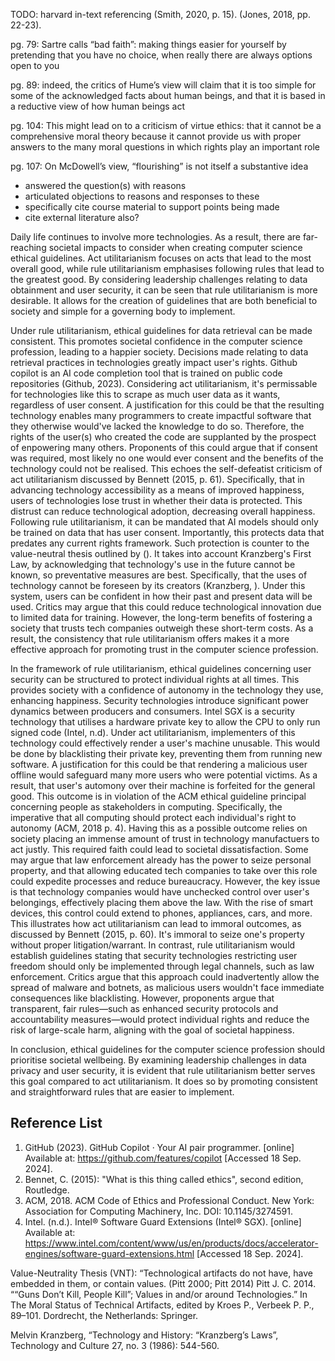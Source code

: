 <!-- SPDX-License-Identifier: zlib-acknowledgement -->
TODO: harvard in-text referencing
(Smith, 2020, p. 15).
(Jones, 2018, pp. 22-23).

pg. 79:
Sartre calls “bad faith”: making things
easier for yourself by pretending that you have no choice, when really there are
always options open to you 

pg. 89:
indeed, the critics of
Hume’s view will claim that it is too simple for some of the acknowledged facts about
human beings, and that it is based in a reductive view of how human beings act

pg. 104:
This might lead on to a criticism of virtue ethics: that it
cannot be a comprehensive moral theory because it cannot provide us with
proper answers to the many moral questions in which rights play an important
role

pg. 107:
 On McDowell’s view, “flourishing”
is not itself a substantive idea

- answered the question(s) with reasons
- articulated objections to reasons and responses to these
- specifically cite course material to support points being made
- cite external literature also?

Daily life continues to involve more technologies.
As a result, there are far-reaching societal impacts to consider when creating computer science ethical guidelines. 
Act utilitarianism focuses on acts that lead to the most overall good, 
while rule utilitarianism emphasises following rules that lead to the greatest good.
By considering leadership challenges relating to data obtainment and user security,
it can be seen that rule utilitarianism is more desirable.
It allows for the creation of guidelines that are both beneficial to society and simple for a governing body to implement.

Under rule utilitarianism, ethical guidelines for data retrieval can be made consistent.
This promotes societal confidence in the computer science profession, 
leading to a happier society.
Decisions made relating to data retrieval practices in technologies greatly impact user's rights.
Github copilot is an AI code completion tool that is trained on public code repositories (Github, 2023).
Considering act utilitarianism, it's permissable for technologies like this
to scrape as much user data as it wants, regardless of user consent.
A justification for this could be that the resulting technology enables many programmers to create impactful software that they otherwise would've lacked the knowledge to do so.
Therefore, the rights of the user(s) who created the code
are supplanted by the prospect of enpowering many others. 
Proponents of this could argue that if consent was required, most likely no one would ever consent
and the benefits of the technology could not be realised.
This echoes the self-defeatist criticism of act utilitarianism discussed by Bennett (2015, p. 61).
Specifically, that in advancing technology accessibility as a means of improved happiness,
users of technologies lose trust in whether their data is protected.
This distrust can reduce technological adoption, decreasing overall happiness.
Following rule utilitarianism, it can be mandated that AI models should only be trained on data that has user consent.
Importantly, this protects data that predates any current rights framework. 
Such protection is counter to the value-neutral thesis outlined by ().
It takes into account Kranzberg's First Law, by acknowledging that technology's use in the future cannot be known, so preventative measures are best.
Specifically, that the uses of technology cannot be foreseen by its creators (Kranzberg, ).
Under this system, users can be confident in how their past and present data will be used.
Critics may argue that this could reduce technological innovation due to limited data for training. 
However, the long-term benefits of fostering a society that trusts tech companies outweigh these short-term costs.
As a result, the consistency that rule utilitarianism offers makes it a more effective approach for promoting trust in the computer science profession.

In the framework of rule utilitarianism, ethical guidelines concerning user security can be structured to protect individual rights at all times.
This provides society with a confidence of autonomy in the technology they use, enhancing happiness.
Security technologies introduce significant power dynamics between producers and consumers.
Intel SGX is a security technology that utilises a hardware private key to allow the CPU to only run signed code (Intel, n.d).
Under act utilitarianism, implementers of this technology could effectively render a user's machine unusable.
This would be done by blacklisting their private key, preventing them from running new software. 
A justification for this could be that rendering a malicious user offline would safeguard many more users who were potential victims.
As a result, that user's automony over their machine is forfeited for the general good.
This outcome is in violation of the ACM ethical guideline principal concerning people as stakeholders in computing.
Specifically, the imperative that all computing should protect each individual's right to autonomy (ACM, 2018 p. 4).
Having this as a possible outcome relies on society placing an immense amount of trust in technology manufactuers to act justly.
This required faith could lead to societal dissatisfaction.
Some may argue that law enforcement already has the power to seize personal property, and that allowing educated tech companies to take over this role could expedite processes and reduce bureaucracy.
However, the key issue is that technology companies would have unchecked control over user's belongings, effectively placing them above the law. 
With the rise of smart devices, this control could extend to phones, appliances, cars, and more.
This illustrates how act utilitarianism can lead to immoral outcomes, as discussed by Bennett (2015, p. 60).
It's immoral to seize one's property without proper litigation/warrant.
In contrast, rule utilitarianism would establish guidelines stating that security technologies restricting user freedom 
should only be implemented through legal channels, such as law enforcement.
Critics argue that this approach could inadvertently allow the spread of malware and botnets, as malicious users wouldn't face immediate consequences like blacklisting. 
However, proponents argue that transparent, fair rules—such as enhanced security protocols and accountability measures—would protect individual rights and reduce the risk of large-scale harm, aligning with the goal of societal happiness.

In conclusion, ethical guidelines for the computer science profession should prioritise societal wellbeing. 
By examining leadership challenges in data privacy and user security, 
it is evident that rule utilitarianism better serves this goal compared to act utilitarianism. 
It does so by promoting consistent and straightforward rules that are easier to implement.


## Reference List
1. GitHub (2023). GitHub Copilot · Your AI pair programmer. 
   [online] Available at: https://github.com/features/copilot
   [Accessed 18 Sep. 2024].
2. Bennet, C. (2015): "What is this thing called ethics", second edition, Routledge.
3. ACM, 2018. ACM Code of Ethics and Professional Conduct. New York: Association for Computing Machinery, Inc. DOI: 10.1145/3274591.
4. Intel. (n.d.). Intel® Software Guard Extensions (Intel® SGX). 
   [online] Available at: https://www.intel.com/content/www/us/en/products/docs/accelerator-engines/software-guard-extensions.html
   [Accessed 18 Sep. 2024].

Value-Neutrality Thesis (VNT): “Technological artifacts do not have, have
embedded in them, or contain values. (Pitt 2000; Pitt 2014)
Pitt J. C. 2014. ““Guns Don’t Kill, People Kill”; Values in and/or around Technologies.” In The
Moral Status of Technical Artifacts, edited by Kroes P., Verbeek P. P., 89–101. Dordrecht, the
Netherlands: Springer.

Melvin Kranzberg, “Technology and History: “Kranzberg’s Laws”, Technology and Culture 27,
no. 3 (1986): 544-560.
